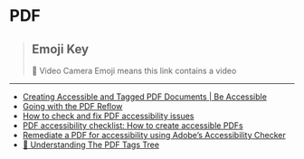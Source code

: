 # PDF

> ## Emoji Key
> 🎥 Video Camera Emoji means this link contains a video

---

- [Creating Accessible and Tagged PDF Documents | Be Accessible](https://beaccessible.com/post/creating-accessible-and-tagged-pdf-documents/)
- [Going with the PDF Reflow](https://www.tpgi.com/going-with-the-pdf-reflow/)
- [How to check and fix PDF accessibility issues](https://blog.pope.tech/2024/04/25/how-to-check-and-fix-pdf-accessibility-issues/)
- [PDF accessibility checklist: How to create accessible PDFs](https://www.insytful.com/community/blog/pdf-accessibility-checklist-how-to-create-accessible-pdfs?utm_source=A11y+weekly&utm_medium=newsletter&utm_campaign=A11y+weekly+January&utm_content=pdf+accessibility+checklist)
- [Remediate a PDF for accessibility using Adobe’s Accessibility Checker](https://blog.pope.tech/2025/04/30/remediate-a-pdf-for-accessibility-using-adobes-accessibility-checker/)
- [🎥 Understanding The PDF Tags Tree](https://www.youtube.com/watch?v=yTtBopeCHOE)
